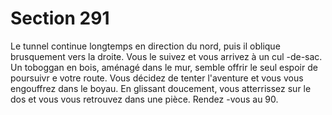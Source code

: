 # Section 291

Le tunnel continue longtemps en direction du nord, puis il oblique brusquement vers la
droite. Vous le suivez et vous arrivez à un cul -de-sac. Un toboggan en bois, aménagé
dans le mur, semble offrir le seul espoir de poursuivr e votre route. Vous décidez de tenter
l'aventure et vous vous engouffrez dans le boyau. En glissant doucement, vous atterrissez
sur le dos et vous vous retrouvez dans une pièce. Rendez -vous au 90.